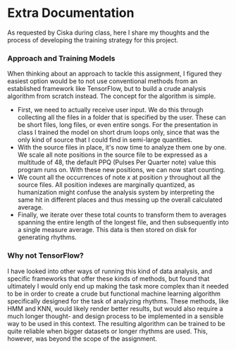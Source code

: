 # Extra Documentation
As requested by Ciska during class, here I share my thoughts and the process of developing the training strategy for this project.

### Approach and Training Models
When thinking about an approach to tackle this assignment, I figured they easiest option would be to not use conventional methods from an established framework like TensorFlow, but to build a crude analysis algorithm from scratch instead. The concept for the algorithm is simple.
- First, we need to actually receive user input. We do this through collecting all the files in a folder that is specified by the user. These can be short files, long files, or even entire songs. For the presentation in class I trained the model on short drum loops only, since that was the only kind of source that I could find in semi-large quantities.
- With the source files in place, it's now time to analyze them one by one. We scale all note positions in the source file to be expressed as a multitude of 48, the default PPQ (Pulses Per Quarter note) value this program runs on. With these new positions, we can now start counting.
- We count all the occurrences of note _x_ at position _y_ throughout all the source files. All position indexes are marginally quantized, as humanization might confuse the analysis system by interpreting the same hit in different places and thus messing up the overall calculated average.
- Finally, we iterate over these total counts to transform them to averages spanning the entire length of the longest file, and then subsequently into a single measure average. This data is then stored on disk for generating rhythms.

### Why not TensorFlow?
I have looked into other ways of running this kind of data analysis, and specific frameworks that offer these kinds of methods, but found that ultimately I would only end up making the task more complex than it needed to be in order to create a crude but functional machine learning algorithm specifically designed for the task of analyzing rhythms. These methods, like HMM and KNN, would likely render better results, but would also require a much longer thought- and design process to be implemented in a sensible way to be used in this context. The resulting algorithm can be trained to be quite reliable when bigger datasets or longer rhythms are used. This, however, was beyond the scope of the assignment.